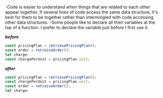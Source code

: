 -Code is easier to understand when things that are related to each other appear together. If several lines of code access the same data structure, it's best for them to be together rather than intermingled with code accessing other data structures.
-Some people like to declare all their variables at the top of a function. I prefer to declare the variable just before I first use it.

**_before_**

```javascript
const pricingPlan = retrievePricingPlan();
const order = retreiveOrder();
let charge;
const chargePerUnit = pricingPlan.unit;
```

**_after_**

```javascript
const pricingPlan = retrievePricingPlan();
const chargePerUnit = pricingPlan.unit;
const order = retreiveOrder();
let charge;
```
